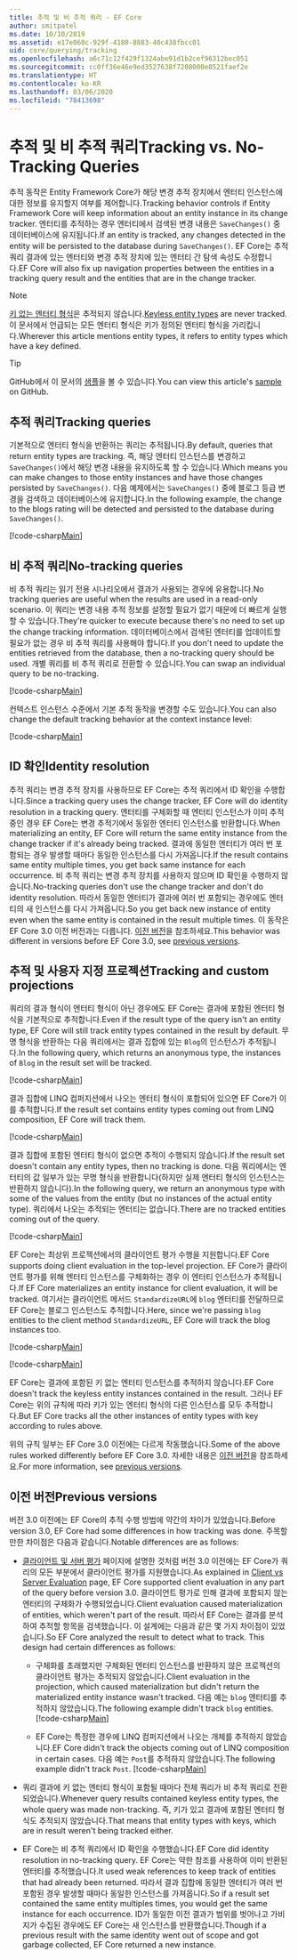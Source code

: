 ```yaml
---
title: 추적 및 비 추적 쿼리 - EF Core
author: smitpatel
ms.date: 10/10/2019
ms.assetid: e17e060c-929f-4180-8883-40c438fbcc01
uid: core/querying/tracking
ms.openlocfilehash: a6c71c12f429f1324abe91d1b2cef96312bec051
ms.sourcegitcommit: cc0ff36e46e9ed3527638f7208000e8521faef2e
ms.translationtype: HT
ms.contentlocale: ko-KR
ms.lasthandoff: 03/06/2020
ms.locfileid: "78413698"
---
```

# <a name="tracking-vs-no-tracking-queries"></a><span data-ttu-id="37e89-102">추적 및 비 추적 쿼리</span><span class="sxs-lookup"><span data-stu-id="37e89-102">Tracking vs. No-Tracking Queries</span></span>

<span data-ttu-id="37e89-103">추적 동작은 Entity Framework Core가 해당 변경 추적 장치에서 엔터티 인스턴스에 대한 정보를 유지할지 여부를 제어합니다.</span><span class="sxs-lookup"><span data-stu-id="37e89-103">Tracking behavior controls if Entity Framework Core will keep information about an entity instance in its change tracker.</span></span> <span data-ttu-id="37e89-104">엔터티를 추적하는 경우 엔터티에서 검색된 변경 내용은 `SaveChanges()` 중 데이터베이스에 유지됩니다.</span><span class="sxs-lookup"><span data-stu-id="37e89-104">If an entity is tracked, any changes detected in the entity will be persisted to the database during `SaveChanges()`.</span></span> <span data-ttu-id="37e89-105">EF Core는 추적 쿼리 결과에 있는 엔터티와 변경 추적 장치에 있는 엔터티 간 탐색 속성도 수정합니다.</span><span class="sxs-lookup"><span data-stu-id="37e89-105">EF Core will also fix up navigation properties between the entities in a tracking query result and the entities that are in the change tracker.</span></span>

> [!NOTE]
> <span data-ttu-id="37e89-106">[키 없는 엔터티 형식](xref:core/modeling/keyless-entity-types)은 추적되지 않습니다.</span><span class="sxs-lookup"><span data-stu-id="37e89-106">[Keyless entity types](xref:core/modeling/keyless-entity-types) are never tracked.</span></span> <span data-ttu-id="37e89-107">이 문서에서 언급되는 모든 엔터티 형식은 키가 정의된 엔터티 형식을 가리킵니다.</span><span class="sxs-lookup"><span data-stu-id="37e89-107">Wherever this article mentions entity types, it refers to entity types which have a key defined.</span></span>

> [!TIP]  
> <span data-ttu-id="37e89-108">GitHub에서 이 문서의 [샘플](https://github.com/dotnet/EntityFramework.Docs/tree/master/samples/core/Querying)을 볼 수 있습니다.</span><span class="sxs-lookup"><span data-stu-id="37e89-108">You can view this article's [sample](https://github.com/dotnet/EntityFramework.Docs/tree/master/samples/core/Querying) on GitHub.</span></span>

## <a name="tracking-queries"></a><span data-ttu-id="37e89-109">추적 쿼리</span><span class="sxs-lookup"><span data-stu-id="37e89-109">Tracking queries</span></span>

<span data-ttu-id="37e89-110">기본적으로 엔터티 형식을 반환하는 쿼리는 추적됩니다.</span><span class="sxs-lookup"><span data-stu-id="37e89-110">By default, queries that return entity types are tracking.</span></span> <span data-ttu-id="37e89-111">즉, 해당 엔터티 인스턴스를 변경하고 `SaveChanges()`에서 해당 변경 내용을 유지하도록 할 수 있습니다.</span><span class="sxs-lookup"><span data-stu-id="37e89-111">Which means you can make changes to those entity instances and have those changes persisted by `SaveChanges()`.</span></span> <span data-ttu-id="37e89-112">다음 예제에서는 `SaveChanges()` 중에 블로그 등급 변경을 검색하고 데이터베이스에 유지합니다.</span><span class="sxs-lookup"><span data-stu-id="37e89-112">In the following example, the change to the blogs rating will be detected and persisted to the database during `SaveChanges()`.</span></span>

[!code-csharp[Main](../../../samples/core/Querying/Tracking/Sample.cs#Tracking)]

## <a name="no-tracking-queries"></a><span data-ttu-id="37e89-113">비 추적 쿼리</span><span class="sxs-lookup"><span data-stu-id="37e89-113">No-tracking queries</span></span>

<span data-ttu-id="37e89-114">비 추적 쿼리는 읽기 전용 시나리오에서 결과가 사용되는 경우에 유용합니다.</span><span class="sxs-lookup"><span data-stu-id="37e89-114">No tracking queries are useful when the results are used in a read-only scenario.</span></span> <span data-ttu-id="37e89-115">이 쿼리는 변경 내용 추적 정보를 설정할 필요가 없기 때문에 더 빠르게 실행할 수 있습니다.</span><span class="sxs-lookup"><span data-stu-id="37e89-115">They're quicker to execute because there's no need to set up the change tracking information.</span></span> <span data-ttu-id="37e89-116">데이터베이스에서 검색된 엔터티를 업데이트할 필요가 없는 경우 비 추적 쿼리를 사용해야 합니다.</span><span class="sxs-lookup"><span data-stu-id="37e89-116">If you don't need to update the entities retrieved from the database, then a no-tracking query should be used.</span></span> <span data-ttu-id="37e89-117">개별 쿼리를 비 추적 쿼리로 전환할 수 있습니다.</span><span class="sxs-lookup"><span data-stu-id="37e89-117">You can swap an individual query to be no-tracking.</span></span>

[!code-csharp[Main](../../../samples/core/Querying/Tracking/Sample.cs#NoTracking)]

<span data-ttu-id="37e89-118">컨텍스트 인스턴스 수준에서 기본 추적 동작을 변경할 수도 있습니다.</span><span class="sxs-lookup"><span data-stu-id="37e89-118">You can also change the default tracking behavior at the context instance level:</span></span>

[!code-csharp[Main](../../../samples/core/Querying/Tracking/Sample.cs#ContextDefaultTrackingBehavior)]

## <a name="identity-resolution"></a><span data-ttu-id="37e89-119">ID 확인</span><span class="sxs-lookup"><span data-stu-id="37e89-119">Identity resolution</span></span>

<span data-ttu-id="37e89-120">추적 쿼리는 변경 추적 장치를 사용하므로 EF Core는 추적 쿼리에서 ID 확인을 수행합니다.</span><span class="sxs-lookup"><span data-stu-id="37e89-120">Since a tracking query uses the change tracker, EF Core will do identity resolution in a tracking query.</span></span> <span data-ttu-id="37e89-121">엔터티를 구체화할 때 엔터티 인스턴스가 이미 추적 중인 경우 EF Core는 변경 추적기에서 동일한 엔터티 인스턴스를 반환합니다.</span><span class="sxs-lookup"><span data-stu-id="37e89-121">When materializing an entity, EF Core will return the same entity instance from the change tracker if it's already being tracked.</span></span> <span data-ttu-id="37e89-122">결과에 동일한 엔터티가 여러 번 포함되는 경우 발생할 때마다 동일한 인스턴스를 다시 가져옵니다.</span><span class="sxs-lookup"><span data-stu-id="37e89-122">If the result contains same entity multiple times, you get back same instance for each occurrence.</span></span> <span data-ttu-id="37e89-123">비 추적 쿼리는 변경 추적 장치를 사용하지 않으며 ID 확인을 수행하지 않습니다.</span><span class="sxs-lookup"><span data-stu-id="37e89-123">No-tracking queries don't use the change tracker and don't do identity resolution.</span></span> <span data-ttu-id="37e89-124">따라서 동일한 엔터티가 결과에 여러 번 포함되는 경우에도 엔터티의 새 인스턴스를 다시 가져옵니다.</span><span class="sxs-lookup"><span data-stu-id="37e89-124">So you get back new instance of entity even when the same entity is contained in the result multiple times.</span></span> <span data-ttu-id="37e89-125">이 동작은 EF Core 3.0 이전 버전과는 다릅니다. [이전 버전](#previous-versions)을 참조하세요.</span><span class="sxs-lookup"><span data-stu-id="37e89-125">This behavior was different in versions before EF Core 3.0, see [previous versions](#previous-versions).</span></span>

## <a name="tracking-and-custom-projections"></a><span data-ttu-id="37e89-126">추적 및 사용자 지정 프로젝션</span><span class="sxs-lookup"><span data-stu-id="37e89-126">Tracking and custom projections</span></span>

<span data-ttu-id="37e89-127">쿼리의 결과 형식이 엔터티 형식이 아닌 경우에도 EF Core는 결과에 포함된 엔터티 형식을 기본적으로 추적합니다.</span><span class="sxs-lookup"><span data-stu-id="37e89-127">Even if the result type of the query isn't an entity type, EF Core will still track entity types contained in the result by default.</span></span> <span data-ttu-id="37e89-128">무명 형식을 반환하는 다음 쿼리에서는 결과 집합에 있는 `Blog`의 인스턴스가 추적됩니다.</span><span class="sxs-lookup"><span data-stu-id="37e89-128">In the following query, which returns an anonymous type, the instances of `Blog` in the result set will be tracked.</span></span>

[!code-csharp[Main](../../../samples/core/Querying/Tracking/Sample.cs#CustomProjection1)]

<span data-ttu-id="37e89-129">결과 집합에 LINQ 컴퍼지션에서 나오는 엔터티 형식이 포함되어 있으면 EF Core가 이를 추적합니다.</span><span class="sxs-lookup"><span data-stu-id="37e89-129">If the result set contains entity types coming out from LINQ composition, EF Core will track them.</span></span>

[!code-csharp[Main](../../../samples/core/Querying/Tracking/Sample.cs#CustomProjection2)]

<span data-ttu-id="37e89-130">결과 집합에 포함된 엔터티 형식이 없으면 추적이 수행되지 않습니다.</span><span class="sxs-lookup"><span data-stu-id="37e89-130">If the result set doesn't contain any entity types, then no tracking is done.</span></span> <span data-ttu-id="37e89-131">다음 쿼리에서는 엔터티의 값 일부가 있는 무명 형식을 반환합니다(하지만 실제 엔터티 형식의 인스턴스는 반환하지 않습니다).</span><span class="sxs-lookup"><span data-stu-id="37e89-131">In the following query, we return an anonymous type with some of the values from the entity (but no instances of the actual entity type).</span></span> <span data-ttu-id="37e89-132">쿼리에서 나오는 추적되는 엔터티는 없습니다.</span><span class="sxs-lookup"><span data-stu-id="37e89-132">There are no tracked entities coming out of the query.</span></span>

[!code-csharp[Main](../../../samples/core/Querying/Tracking/Sample.cs#CustomProjection3)]

 <span data-ttu-id="37e89-133">EF Core는 최상위 프로젝션에서의 클라이언트 평가 수행을 지원합니다.</span><span class="sxs-lookup"><span data-stu-id="37e89-133">EF Core supports doing client evaluation in the top-level projection.</span></span> <span data-ttu-id="37e89-134">EF Core가 클라이언트 평가를 위해 엔터티 인스턴스를 구체화하는 경우 이 엔터티 인스턴스가 추적됩니다.</span><span class="sxs-lookup"><span data-stu-id="37e89-134">If EF Core materializes an entity instance for client evaluation, it will be tracked.</span></span> <span data-ttu-id="37e89-135">여기서는 클라이언트 메서드 `StandardizeURL`에 `blog` 엔터티를 전달하므로 EF Core는 블로그 인스턴스도 추적합니다.</span><span class="sxs-lookup"><span data-stu-id="37e89-135">Here, since we're passing `blog` entities to the client method `StandardizeURL`, EF Core will track the blog instances too.</span></span>

[!code-csharp[Main](../../../samples/core/Querying/Tracking/Sample.cs#ClientProjection)]

[!code-csharp[Main](../../../samples/core/Querying/Tracking/Sample.cs#ClientMethod)]

<span data-ttu-id="37e89-136">EF Core는 결과에 포함된 키 없는 엔터티 인스턴스를 추적하지 않습니다.</span><span class="sxs-lookup"><span data-stu-id="37e89-136">EF Core doesn't track the keyless entity instances contained in the result.</span></span> <span data-ttu-id="37e89-137">그러나 EF Core는 위의 규칙에 따라 키가 있는 엔터티 형식의 다른 인스턴스를 모두 추적합니다.</span><span class="sxs-lookup"><span data-stu-id="37e89-137">But EF Core tracks all the other instances of entity types with key according to rules above.</span></span>

<span data-ttu-id="37e89-138">위의 규칙 일부는 EF Core 3.0 이전에는 다르게 작동했습니다.</span><span class="sxs-lookup"><span data-stu-id="37e89-138">Some of the above rules worked differently before EF Core 3.0.</span></span> <span data-ttu-id="37e89-139">자세한 내용은 [이전 버전](#previous-versions)을 참조하세요.</span><span class="sxs-lookup"><span data-stu-id="37e89-139">For more information, see [previous versions](#previous-versions).</span></span>

## <a name="previous-versions"></a><span data-ttu-id="37e89-140">이전 버전</span><span class="sxs-lookup"><span data-stu-id="37e89-140">Previous versions</span></span>

<span data-ttu-id="37e89-141">버전 3.0 이전에는 EF Core의 추적 수행 방법에 약간의 차이가 있었습니다.</span><span class="sxs-lookup"><span data-stu-id="37e89-141">Before version 3.0, EF Core had some differences in how tracking was done.</span></span> <span data-ttu-id="37e89-142">주목할 만한 차이점은 다음과 같습니다.</span><span class="sxs-lookup"><span data-stu-id="37e89-142">Notable differences are as follows:</span></span>

- <span data-ttu-id="37e89-143">[클라이언트 및 서버 평가](xref:core/querying/client-eval) 페이지에 설명한 것처럼 버전 3.0 이전에는 EF Core가 쿼리의 모든 부분에서 클라이언트 평가를 지원했습니다.</span><span class="sxs-lookup"><span data-stu-id="37e89-143">As explained in [Client vs Server Evaluation](xref:core/querying/client-eval) page, EF Core supported client evaluation in any part of the query before version 3.0.</span></span> <span data-ttu-id="37e89-144">클라이언트 평가로 인해 결과에 포함되지 않는 엔터티의 구체화가 수행되었습니다.</span><span class="sxs-lookup"><span data-stu-id="37e89-144">Client evaluation caused materialization of entities, which weren't part of the result.</span></span> <span data-ttu-id="37e89-145">따라서 EF Core는 결과를 분석하여 추적할 항목을 검색했습니다. 이 설계에는 다음과 같은 몇 가지 차이점이 있었습니다.</span><span class="sxs-lookup"><span data-stu-id="37e89-145">So EF Core analyzed the result to detect what to track. This design had certain differences as follows:</span></span>
  - <span data-ttu-id="37e89-146">구체화를 초래했지만 구체화된 엔터티 인스턴스를 반환하지 않은 프로젝션의 클라이언트 평가는 추적되지 않았습니다.</span><span class="sxs-lookup"><span data-stu-id="37e89-146">Client evaluation in the projection, which caused materialization but didn't return the materialized entity instance wasn't tracked.</span></span> <span data-ttu-id="37e89-147">다음 예는 `blog` 엔터티를 추적하지 않았습니다.</span><span class="sxs-lookup"><span data-stu-id="37e89-147">The following example didn't track `blog` entities.</span></span>
    [!code-csharp[Main](../../../samples/core/Querying/Tracking/Sample.cs#ClientProjection)]

  - <span data-ttu-id="37e89-148">EF Core는 특정한 경우에 LINQ 컴퍼지션에서 나오는 개체를 추적하지 않았습니다.</span><span class="sxs-lookup"><span data-stu-id="37e89-148">EF Core didn't track the objects coming out of LINQ composition in certain cases.</span></span> <span data-ttu-id="37e89-149">다음 예는 `Post`를 추적하지 않았습니다.</span><span class="sxs-lookup"><span data-stu-id="37e89-149">The following example didn't track `Post`.</span></span>
    [!code-csharp[Main](../../../samples/core/Querying/Tracking/Sample.cs#CustomProjection2)]

- <span data-ttu-id="37e89-150">쿼리 결과에 키 없는 엔터티 형식이 포함될 때마다 전체 쿼리가 비 추적 쿼리로 전환되었습니다.</span><span class="sxs-lookup"><span data-stu-id="37e89-150">Whenever query results contained keyless entity types, the whole query was made non-tracking.</span></span> <span data-ttu-id="37e89-151">즉, 키가 있고 결과에 포함된 엔터티 형식도 추적되지 않았습니다.</span><span class="sxs-lookup"><span data-stu-id="37e89-151">That means that entity types with keys, which are in result weren't being tracked either.</span></span>
- <span data-ttu-id="37e89-152">EF Core는 비 추적 쿼리에서 ID 확인을 수행했습니다.</span><span class="sxs-lookup"><span data-stu-id="37e89-152">EF Core did identity resolution in no-tracking query.</span></span> <span data-ttu-id="37e89-153">EF Core는 약한 참조를 사용하여 이미 반환된 엔터티를 추적했습니다.</span><span class="sxs-lookup"><span data-stu-id="37e89-153">It used weak references to keep track of entities that had already been returned.</span></span> <span data-ttu-id="37e89-154">따라서 결과 집합에 동일한 엔터티가 여러 번 포함된 경우 발생할 때마다 동일한 인스턴스를 가져옵니다.</span><span class="sxs-lookup"><span data-stu-id="37e89-154">So if a result set contained the same entity multiples times, you would get the same instance for each occurrence.</span></span> <span data-ttu-id="37e89-155">ID가 동일한 이전 결과가 범위를 벗어나고 가비지가 수집된 경우에도 EF Core는 새 인스턴스를 반환했습니다.</span><span class="sxs-lookup"><span data-stu-id="37e89-155">Though if a previous result with the same identity went out of scope and got garbage collected, EF Core returned a new instance.</span></span>
